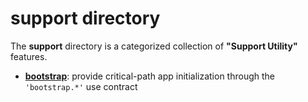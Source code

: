 # support directory

The **support** directory is a categorized collection of **"Support
Utility"** features.

 - [**bootstrap**](bootstrap/README.md):    provide critical-path app initialization through the `'bootstrap.*'` use contract
